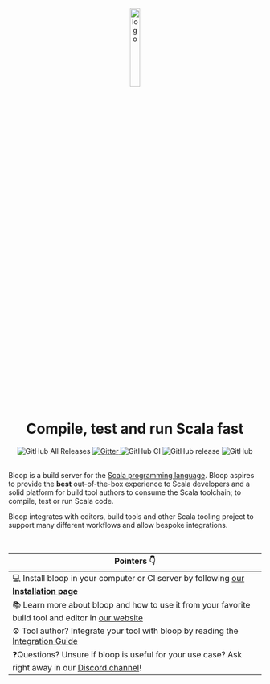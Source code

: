 <div align="center">

<img src="website/static/img/impure-logo-bloop.png" alt="logo" width="20%" height="20%">

# Compile, test and run Scala fast

<img alt="GitHub All Releases" src="https://img.shields.io/github/downloads/scalacenter/bloop/total.svg?color=orange&style=flat-square">
<a href="https://gitter.im/scalacenter/bloop">
<img alt="Gitter" src="https://img.shields.io/gitter/room/scalacenter/bloop.svg?color=red&logo=gitter&style=flat-square" />
</a>
<img alt="GitHub CI" src="https://github.com/scalacenter/bloop/workflows/Continuous%20Integration/badge.svg?style=flat-square" />
<img alt="GitHub release" src="https://img.shields.io/github/release/scalacenter/bloop.svg?color=green&logo=github">
<img alt="GitHub" src="https://img.shields.io/github/license/scalacenter/bloop.svg?color=blue&style=flat-square" />

<div align="left">
<br>
  
Bloop is a build server for the [Scala programming
language](https://scala-lang.org). Bloop aspires to provide the **best**
out-of-the-box experience to Scala developers and a solid platform for build
tool authors to consume the Scala toolchain; to compile, test or run Scala code.

Bloop integrates with editors, build tools and other Scala tooling project to
support many different workflows and allow bespoke integrations.

<br>

| Pointers 👇 |
| -------- |
| 💻 Install bloop in your computer or CI server by following [our **Installation page**](https://scalacenter.github.io/bloop/setup) |
| 📚 Learn more about bloop and how to use it from your favorite build tool and editor in <a href="https://scalacenter.github.io/bloop">our website</a> |
| ⚙️ Tool author? Integrate your tool with bloop by reading the [Integration Guide](https://scalacenter.github.io/bloop/docs/integration) |
| ❓Questions? Unsure if bloop is useful for your use case? Ask right away in our [Discord channel](https://discord.gg/KWF9zMhJWS)! |

[discord]: https://discord.gg/KWF9zMhJWS
[contributing]: https://scalacenter.github.io/bloop/docs/developer-documentation/
[coc]: https://www.scala-lang.org/conduct/
